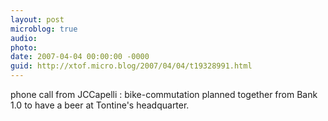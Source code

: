 ```yaml
---
layout: post
microblog: true
audio: 
photo: 
date: 2007-04-04 00:00:00 -0000
guid: http://xtof.micro.blog/2007/04/04/t19328991.html
---
```

phone call from JCCapelli : bike-commutation planned together from Bank 1.0 to have a beer at Tontine's headquarter.
